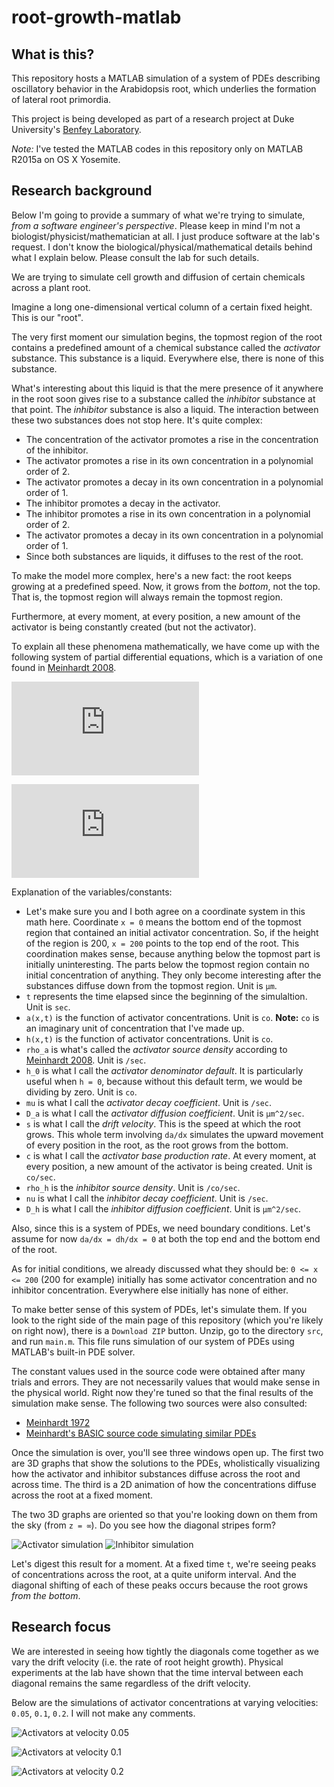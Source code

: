# root-growth-matlab

## What is this?

This repository hosts a MATLAB simulation of a system of PDEs describing
oscillatory behavior in the Arabidopsis root, which underlies the formation of
lateral root primordia.

This project is being developed as part of a research project at Duke
University's [Benfey Laboratory](http://sites.duke.edu/benfey/).

*Note:* I've tested the MATLAB codes in this repository only on MATLAB R2015a
on OS X Yosemite.

## Research background

Below I'm going to provide a summary of what we're trying to simulate, *from a
software engineer's perspective*.
Please keep in mind I'm not a biologist/physicist/mathematician at all.
I just produce software at the lab's request.
I don't know the biological/physical/mathematical details behind what I explain
below.
Please consult the lab for such details.

We are trying to simulate cell growth and diffusion of certain chemicals across
a plant root.

Imagine a long one-dimensional vertical column of a certain fixed height.
This is our "root".

The very first moment our simulation begins, the topmost region of the root
contains a predefined amount of a chemical substance called the *activator*
substance.
This substance is a liquid.
Everywhere else, there is none of this substance.

What's interesting about this liquid is that the mere presence of it anywhere
in the root soon gives rise to a substance called the *inhibitor* substance at
that point.
The *inhibitor* substance is also a liquid.
The interaction between these two substances does not stop here.
It's quite complex:
- The concentration of the activator promotes a rise in the concentration of
the inhibitor.
- The activator promotes a rise in its own concentration in a polynomial order
of 2.
- The activator promotes a decay in its own concentration in a polynomial order
of 1.
- The inhibitor promotes a decay in the activator.
- The inhibitor promotes a rise in its own concentration in a polynomial order
of 2.
- The activator promotes a decay in its own concentration in a polynomial order
of 1.
- Since both substances are liquids, it diffuses to the rest of the root.

To make the model more complex, here's a new fact: the root keeps growing at a
predefined speed.
Now, it grows from the *bottom*, not the top.
That is, the topmost region will always remain the topmost region.

Furthermore, at every moment, at every position, a new amount of the activator
is being constantly created (but not the activator).

To explain all these phenomena mathematically, we have come up with the
following system of partial differential equations, which is a variation of one
found in [Meinhardt 2008](http://www.ncbi.nlm.nih.gov/pubmed/18023723).

![\frac{\partial a}{\partial t}=\rho_a\frac{a^2}{h+h_0}-\mu a+D_a\frac{\partial^2 a}{\partial x^2}-s\frac{\partial a}{\partial x}+c](http://latex.codecogs.com/gif.latex?%5Cfrac%7B%5Cpartial%20a%7D%7B%5Cpartial%20t%7D%3D%5Crho_a%5Cfrac%7Ba%5E2%7D%7Bh&plus;h_0%7D-%5Cmu%20a&plus;D_a%5Cfrac%7B%5Cpartial%5E2%20a%7D%7B%5Cpartial%20x%5E2%7D-s%5Cfrac%7B%5Cpartial%20a%7D%7B%5Cpartial%20x%7D "The activator PDE")

![\frac{\partial h}{\partial t}=\rho_h a^2-\nu h+D_h\frac{\partial^2 h}{\partial x^2}-s\frac{\partial h}{\partial x}](http://latex.codecogs.com/gif.latex?%5Cfrac%7B%5Cpartial%20h%7D%7B%5Cpartial%20t%7D%3D%5Crho_h%20a%5E2-%5Cnu%20h&plus;D_h%5Cfrac%7B%5Cpartial%5E2%20h%7D%7B%5Cpartial%20x%5E2%7D-s%5Cfrac%7B%5Cpartial%20h%7D%7B%5Cpartial%20x%7D "The inhibitor PDE")

Explanation of the variables/constants:
- Let's make sure you and I both agree on a coordinate system in this math here.
Coordinate `x = 0` means the bottom end of the topmost region that contained an
initial activator concentration.
So, if the height of the region is 200, `x = 200` points to the top end of the
root.
This coordination makes sense, because anything below the topmost part is
initially uninteresting.
The parts below the topmost region contain no initial concentration of anything.
They only become interesting after the substances diffuse down from the topmost
region.
Unit is `µm`.
- `t` represents the time elapsed since the beginning of the simulaltion.
Unit is `sec`.
- `a(x,t)` is the function of activator concentrations.
Unit is `co`.
**Note:** `co` is an imaginary unit of concentration that I've made up.
- `h(x,t)` is the function of activator concentrations.
Unit is `co`.
- `rho_a` is what's called the *activator source density* according to
[Meinhardt 2008](http://www.ncbi.nlm.nih.gov/pubmed/18023723).
Unit is `/sec`.
- `h_0` is what I call the *activator denominator default*.
It is particularly useful when `h = 0`, because without this default term, we
would be dividing by zero.
Unit is `co`.
- `mu` is what I call the *activator decay coefficient*.
Unit is `/sec`.
- `D_a` is what I call the *activator diffusion coefficient*.
Unit is `µm^2/sec`.
- `s` is what I call the *drift velocity*.
This is the speed at which the root grows.
This whole term involving `da/dx` simulates the upward movement of every
position in the root, as the root grows from the bottom.
- `c` is what I call the *activator base production rate*.
At every moment, at every position, a new amount of the activator is being
created.
Unit is `co/sec`.
- `rho_h` is the *inhibitor source density*.
Unit is `/co/sec`.
- `nu` is what I call the *inhibitor decay coefficient*.
Unit is `/sec`.
- `D_h` is what I call the *inhibitor diffusion coefficient*.
Unit is `µm^2/sec`.

Also, since this is a system of PDEs, we need boundary conditions.
Let's assume for now `da/dx = dh/dx = 0` at both the top end and the bottom end
of the root.

As for initial conditions, we already discussed what they should be: `0 <= x <=
200` (200 for example) initially has some activator concentration and no
inhibitor concentration.
Everywhere else initially has none of either.

To make better sense of this system of PDEs, let's simulate them.
If you look to the right side of the main page of this repository (which you're
likely on right now), there is a `Download ZIP` button.
Unzip, go to the directory `src`, and run `main.m`.
This file runs simulation of our system of PDEs using MATLAB's built-in PDE
solver.

The constant values used in the source code were obtained after many trials and
errors.
They are not necessarily values that would make sense in the physical world.
Right now they're tuned so that the final results of the simulation make sense.
The following two sources were also consulted:
- [Meinhardt
1972](http://jxshix.people.wm.edu/2009-harbin-course/classic/gierer-meinhardt-1972.pdf)
- [Meinhardt's BASIC source code simulating similar
PDEs](http://www.eb.tuebingen.mpg.de/research/emeriti/hans-meinhardt/biuprog.html)

Once the simulation is over, you'll see three windows open up.
The first two are 3D graphs that show the solutions to the PDEs, wholistically
visualizing how the activator and inhibitor substances diffuse across the root
and across time.
The third is a 2D animation of how the concentrations diffuse across the root at
a fixed moment.

The two 3D graphs are oriented so that you're looking down on them from the sky
(from `z = ∞`).
Do you see how the diagonal stripes form?

![Activator simulation](asset/activator_velocity0.2.png "Activator simulation")
![Inhibitor simulation](asset/inhibitor_velocity0.2.png "Inhibitor simulation")

Let's digest this result for a moment.
At a fixed time `t`, we're seeing peaks of concentrations across the root, at a
quite uniform interval.
And the diagonal shifting of each of these peaks occurs because the root grows
*from the bottom*.

## Research focus

We are interested in seeing how tightly the diagonals come together as we vary
the drift velocity (i.e. the rate of root height growth).
Physical experiments at the lab have shown that the time interval between each
diagonal remains the same regardless of the drift velocity.

Below are the simulations of activator concentrations at varying velocities:
`0.05`, `0.1`, `0.2`.
I will not make any comments.

![Activators at velocity 0.05](asset/activator_velocity0.05.png
"Activators at velocity 0.05")

![Activators at velocity 0.1](asset/activator_velocity0.1.png
"Activators at velocity 0.1")

![Activators at velocity 0.2](asset/activator_velocity0.2.png
"Activators at velocity 0.2")

